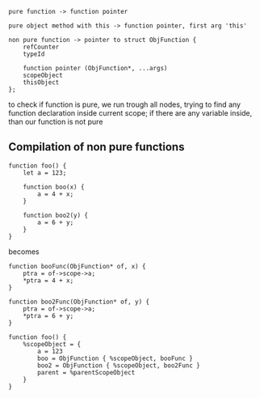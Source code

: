 ```
pure function -> function pointer

pure object method with this -> function pointer, first arg 'this'

non pure function -> pointer to struct ObjFunction {
    refCounter
    typeId

    function pointer (ObjFunction*, ...args)
    scopeObject
    thisObject
};
```

to check if function is pure, we run trough all nodes, trying to find any function declaration inside current scope;
if there are any variable inside, than our function is not pure

## Compilation of non pure functions

```
function foo() {
    let a = 123;

    function boo(x) {
        a = 4 + x;
    }

    function boo2(y) {
        a = 6 + y;
    }
}
```

becomes

```
function booFunc(ObjFunction* of, x) {
    ptra = of->scope->a;
    *ptra = 4 + x;
}

function boo2Func(ObjFunction* of, y) {
    ptra = of->scope->a;
    *ptra = 6 + y;
}

function foo() {
    %scopeObject = {
        a = 123
        boo = ObjFunction { %scopeObject, booFunc }
        boo2 = ObjFunction { %scopeObject, boo2Func }
        parent = %parentScopeObject
    }
}
```
